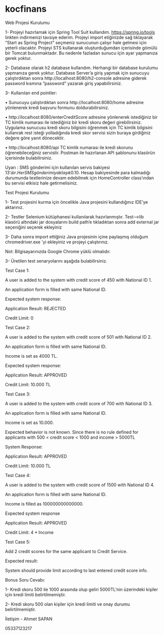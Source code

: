 # kocfinans

Web Projesi Kurulumu

1-	Projeyi hazırlamak için Spring Tool Suit kullandım. https://spring.io/tools linkten indirmenizi tavsiye ederim. Projeyi import etiğinizde sağ tıklayarak “Start as Spring Project” seçmeniz sunucunun çalışır hale gelmesi için yeterli olacaktır. Projeyi STS kullanarak oluşturduğumdan içerisinde gömülü bir Tomcat bulunmaktadır. Bu nedenle fazladan sunucu için ayar yapmanıza gerek yoktur. 


2-	Database olarak h2 database kullandım. Herhangi bir database kurulumu yapmanıza gerek yoktur. Database Server’a giriş yapmak için sunucuyu çalıştırdıktan sonra http://localhost:8080/h2-console adresine giderek password kısmına “password” yazarak giriş yapabilirsiniz.


3-	Kullanılan end pointler:


•	Sunucuyu çalıştırdıktan sonra http://localhost:8080/home adresine yönlenerek kredi başvuru formunu doldurabilirsiniz.


•	http://localhost:8080/enterCreditScore adresine yönlenerek istediğiniz bir TC kimlik numarası ile istediğiniz bir kredi skoru değeri girebilirsiniz. Uygulama sunucusu kredi skoru bilgisini öğrenmek için TC kimlik bilgisini kullanrak rest isteği yolladığında kredi skor servisi sizin buraya girdiğiniz değere göre yanıt dönecektir.


•	http://localhost:8080/api  TC kimlik numarası ile kredi skorunu öğrenebileceğiniz servistir. Postman ile hazırlanan API şablonunu klasörün içerisinde bulabilirsiniz.


Uyarı : SMS gönderimi için kullanılan servis bakiyesi 13$’dır. Her SMS gönderimi yaklaşık 0.10$. Hesap bakiyesinde para kalmadığı durumunda testlerinize devam edebilmek için HomeController class’ından bu servisi etkisiz hale getirmelisiniz. 

Test Projesi Kurulumu

1-	Test projesini kurma için öncelikle Java projesini kullandığınız IDE’ye aktarınız.


2-	Testler Selenium kütüphanesi kullanılarak hazırlanmıştır. Test-->lib klasörü altındaki jar dosyalarını build path’e tıkladıktan sonra add external jar seçeniğini seçerek ekleyiniz 


3- Daha sonra import ettiğiniz Java projesinin içine paylaşmış olduğum chromedriver.exe 'yi ekleyiniz ve projeyi çalıştırınız.


Not: Bilgisayarınızda Google Chrome yüklü olmalıdır.


3-	Üretilen test senaryolarını aşağıda bulabilirsiniz.



Test Case 1:



A user is added to the system with credit score of 450 with National ID 1.


An application form is filled with same National ID.


Expected system response:


Application Result: REJECTED


Credit Limit: 0



Test Case 2:



A user is added to the system with credit score of 501 with National ID 2.


An application form is filled with same National ID.


Income is set as 4000 TL.


Expected system response:


Application Result: APPROVED


Credit Limit: 10.000 TL



Test Case 3:



A user is added to the system with credit score of 700 with National ID 3.


An application form is filled with same National ID.


Income is set as 10.000.


Expected behavior is not known. Since there is no rule defined for applicants with 500 < credit score < 1000 and income > 5000TL


System Response:


Application Result: APPROVED


Credit Limit: 10.000 TL


Test Case 4:

A user is added to the system with credit score of 1500 with National ID 4.


An application form is filled with same National ID.


Income is filled as 100000000000000.


Expected system response


Application Result: APPROVED


Credit Limit: 4 * Income



Test Case 5:



Add 2 credit scores for the same applicant to Credit Service.


Expected result:


System should provide limit according to last entered credit score info. 



 
Bonus Soru Cevabı: 



1-	Kredi skoru 500 ile 1000 arasında olup geliri 5000TL’nin üzerindeki kişiler için kredi limiti belirtilmemiştir.


2-	Kredi skoru 500 olan kişiler için kredi limiti ve onay durumu belirtilmemiştir.




İletişim - Ahmet SAPAN


05337123217



